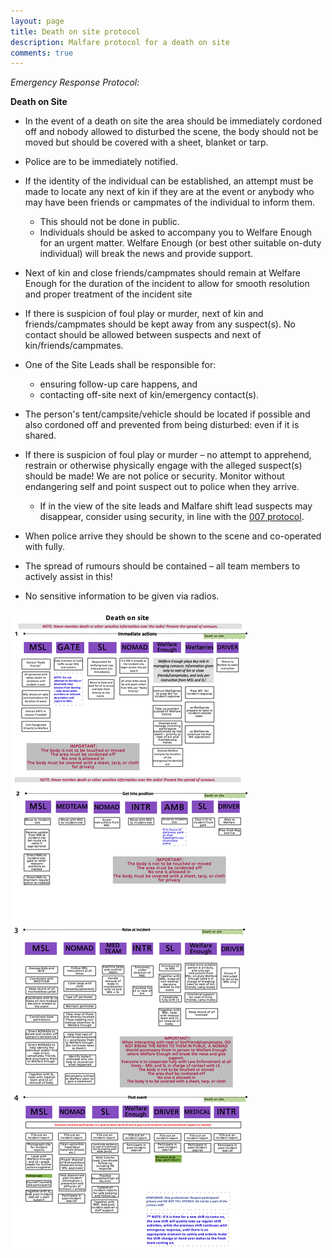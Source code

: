 ```yaml
---
layout: page
title: Death on site protocol
description: Malfare protocol for a death on site
comments: true
---
```

_Emergency Response Protocol:_

**Death on Site**

- In the event of a death on site the area should be immediately cordoned off and nobody allowed to disturbed the scene, the body should not be moved but should be covered with a sheet, blanket or tarp.

- Police are to be immediately notified.

- If the identity of the individual can be established, an attempt must be made to locate any next of kin if they are at the event or anybody who may have been friends or campmates of the individual to inform them.
  - This should not be done in public. 
  - Individuals should be asked to accompany you to Welfare Enough for an urgent matter. Welfare Enough (or best other suitable on-duty individual) will break the news and provide support.

- Next of kin and close friends/campmates should remain at Welfare Enough for the duration of the incident to allow for smooth resolution and proper treatment of the incident site

- If there is suspicion of foul play or murder, next of kin and friends/campmates should be kept away from any suspect(s). No contact should be allowed between suspects and next of kin/friends/campmates.

- One of the Site Leads shall be responsible for:
  - ensuring follow-up care happens, and
  - contacting off-site next of kin/emergency contact(s).

- The person's tent/campsite/vehicle should be located if possible and also cordoned off and prevented from being disturbed: even if it is shared.

- If there is suspicion of foul play or murder – no attempt to apprehend, restrain or otherwise physically engage with the alleged suspect(s) should be made! We are not police or security. Monitor without endangering self and point suspect out to police when they arrive.
   - If in the view of the site leads and Malfare shift lead suspects may disappear, consider using security, in line with the [007 protocol](../007/).

- When police arrive they should be shown to the scene and co-operated with fully.

- The spread of rumours should be contained – all team members to actively assist in this!

- No sensitive information to be given via radios.

![Death on Site](img/dos.png "Death on site")
­­­
